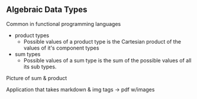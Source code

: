Algebraic Data Types
--------------------

Common in functional programming languages

- product types 
    - Possible values of a product type is the Cartesian product of the values of it's component types
- sum types
    - Possible values of a sum type is the sum of the possible values of all its sub types.

Picture of sum & product

Application that takes markdown & img tags -> pdf w/images
